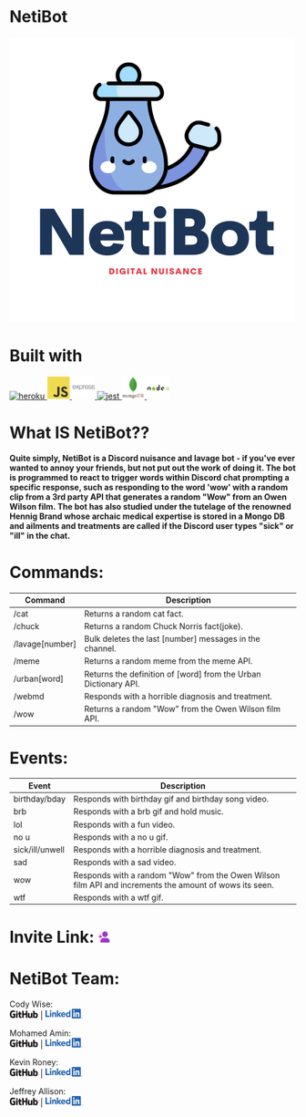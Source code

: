 # NetiBot
![NetiBot Icon](./public/icon.png)

# Built with

<p align="left"> <a href="https://heroku.com" target="_blank" rel="noreferrer"> <img src="https://www.vectorlogo.zone/logos/heroku/heroku-icon.svg" alt="heroku" width="40" height="40"/> </a> <a href="https://developer.mozilla.org/en-US/docs/Web/JavaScript" target="_blank" rel="noreferrer"> <img src="https://raw.githubusercontent.com/devicons/devicon/master/icons/javascript/javascript-original.svg" alt="javascript" width="40" height="40"/> </a> <a href="https://expressjs.com" target="_blank" rel="noreferrer"> <img src="https://raw.githubusercontent.com/devicons/devicon/master/icons/express/express-original-wordmark.svg" alt="express" width="40" height="40"/> </a> <a href="https://jestjs.io" target="_blank" rel="noreferrer"> <img src="https://www.vectorlogo.zone/logos/jestjsio/jestjsio-icon.svg" alt="jest" width="40" height="40"/> </a> <a href="https://www.mongodb.com/" target="_blank" rel="noreferrer"> <img src="https://raw.githubusercontent.com/devicons/devicon/master/icons/mongodb/mongodb-original-wordmark.svg" alt="mongodb" width="40" height="40"/> </a> <a href="https://nodejs.org" target="_blank" rel="noreferrer"> <img src="https://raw.githubusercontent.com/devicons/devicon/master/icons/nodejs/nodejs-original-wordmark.svg" alt="nodejs" width="40" height="40"/> </a> </p>



# What IS NetiBot??  
**Quite simply, NetiBot is a Discord nuisance and lavage bot - if you've ever wanted to annoy your friends, but not put out the work of doing it. The bot is programmed to react to trigger words within Discord chat prompting a specific response, such as responding to the word 'wow' with a random clip from a 3rd party API that generates a random "Wow" from an Owen Wilson film. The bot has also studied under the tutelage of the renowned Hennig Brand whose archaic medical expertise is stored in a Mongo DB and ailments and treatments are called if the Discord user types "sick" or "ill" in the chat.**

# Commands:
Command|Description
--- | ---
/cat|Returns a random cat fact.
/chuck|Returns a random Chuck Norris fact(joke).
/lavage[number]|Bulk deletes the last [number] messages in the channel.
/meme|Returns a random meme from the meme API.
/urban[word]|Returns the definition of [word] from the Urban Dictionary API.
/webmd|Responds with a horrible diagnosis and treatment.
/wow|Returns a random "Wow" from the Owen Wilson film API.

# Events:
Event|Description
--- | ---
birthday/bday|Responds with birthday gif and birthday song video.
brb|Responds with a brb gif and hold music.
lol|Responds with a fun video.
no u|Responds with a no u gif.
sick/ill/unwell|Responds with a horrible diagnosis and treatment.
sad|Responds with a sad video.
wow|Responds with a random "Wow" from the Owen Wilson film API and increments the amount of wows its seen.
wtf|Responds with a wtf gif.

# Invite Link: <a href="https://discord.com/api/oauth2/authorize?client_id=997611125887733923&permissions=8&scope=bot%20applications.commands"><img src="./public/invite.png" width="20"/></a>

# NetiBot Team:

Cody Wise: <br>
<a href="https://github.com/Cody-Wise"><img src="./public/GitHub_Logo.png" width="50"/></a> | <a href="https://www.linkedin.com/in/codywise/"><img src="./public/LI-Logo.png" width="65" height="17"/></a>

Mohamed Amin: <br>
<a href="https://github.com/taha-amin"><img src="./public/GitHub_Logo.png" width="50"/></a> | <a href="https://www.linkedin.com/in/mohaamin/
"><img src="./public/LI-Logo.png" width="65" height="17"/></a>

Kevin Roney: <br>
<a href="https://github.com/Kevin-Roney"><img src="./public/GitHub_Logo.png" width="50"/></a> | <a href="https://www.linkedin.com/in/kevin-roney/"><img src="./public/LI-Logo.png" width="65" height="17"/></a>

Jeffrey Allison: <br>
<a href="https://github.com/JeffreyAllison"><img src="./public/GitHub_Logo.png" width="50"/></a> | <a href="https://www.linkedin.com/in/jeffrey-m-allison/"><img src="./public/LI-Logo.png" width="65" height="17"/></a>